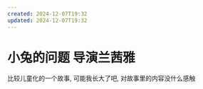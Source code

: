```yaml
---
created: 2024-12-07T19:32
updated: 2024-12-07T19:32
---
```

# 小兔的问题   导演兰茜雅

比较儿童化的一个故事, 可能我长大了吧, 对故事里的内容没什么感触